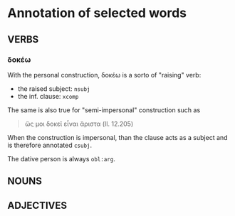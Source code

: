 # Annotation of selected words

## VERBS

### δοκέω

With the personal construction, δοκέω is a sorto of "raising" verb:
- the raised subject: `nsubj`
- the inf. clause: `xcomp`

The same is also true for "semi-impersonal" construction such as 
>ὥς μοι δοκεῖ εἶναι ἄριστα (Il. 12.205)

When the construction is impersonal, than the clause acts as a subject and is
therefore annotated `csubj`.

The dative person is always `obl:arg`.

## NOUNS

## ADJECTIVES

